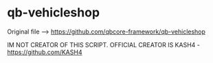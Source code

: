 # qb-vehicleshop

Original file --> https://github.com/qbcore-framework/qb-vehicleshop

IM NOT CREATOR OF THIS SCRIPT. OFFICIAL CREATOR IS KASH4 - https://github.com/KASH4
